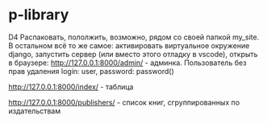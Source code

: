 # p-library
D4
Распаковать, пололжить, возможно, рядом со своей папкой my_site. В остальном всё то же самое:
активировать виртуальное окружение django, запустить сервер (или вместо этого отладку в vscode), открыть в браузере:
http://127.0.0.1:8000/admin/ - админка.
Пользователь без прав удаления
login: user,
password: password()

http://127.0.0.1:8000/index/ - таблица

http://127.0.0.1:8000/publishers/ - список книг, сгруппированных по издательствам
